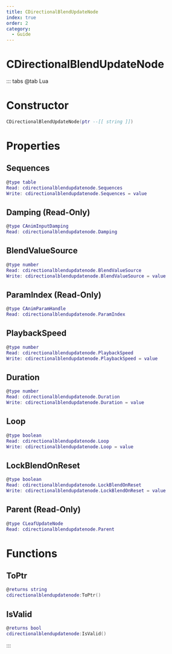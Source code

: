 ```yaml
---
title: CDirectionalBlendUpdateNode
index: true
order: 2
category:
  - Guide
---
```


# CDirectionalBlendUpdateNode

::: tabs
@tab Lua
# Constructor
```lua
CDirectionalBlendUpdateNode(ptr --[[ string ]])
```
# Properties
## Sequences 
```lua
@type table
Read: cdirectionalblendupdatenode.Sequences
Write: cdirectionalblendupdatenode.Sequences = value
```
## Damping (Read-Only)
```lua
@type CAnimInputDamping
Read: cdirectionalblendupdatenode.Damping
```
## BlendValueSource 
```lua
@type number
Read: cdirectionalblendupdatenode.BlendValueSource
Write: cdirectionalblendupdatenode.BlendValueSource = value
```
## ParamIndex (Read-Only)
```lua
@type CAnimParamHandle
Read: cdirectionalblendupdatenode.ParamIndex
```
## PlaybackSpeed 
```lua
@type number
Read: cdirectionalblendupdatenode.PlaybackSpeed
Write: cdirectionalblendupdatenode.PlaybackSpeed = value
```
## Duration 
```lua
@type number
Read: cdirectionalblendupdatenode.Duration
Write: cdirectionalblendupdatenode.Duration = value
```
## Loop 
```lua
@type boolean
Read: cdirectionalblendupdatenode.Loop
Write: cdirectionalblendupdatenode.Loop = value
```
## LockBlendOnReset 
```lua
@type boolean
Read: cdirectionalblendupdatenode.LockBlendOnReset
Write: cdirectionalblendupdatenode.LockBlendOnReset = value
```
## Parent (Read-Only)
```lua
@type CLeafUpdateNode
Read: cdirectionalblendupdatenode.Parent
```
# Functions
## ToPtr
```lua
@returns string
cdirectionalblendupdatenode:ToPtr()
```
## IsValid
```lua
@returns bool
cdirectionalblendupdatenode:IsValid()
```

:::